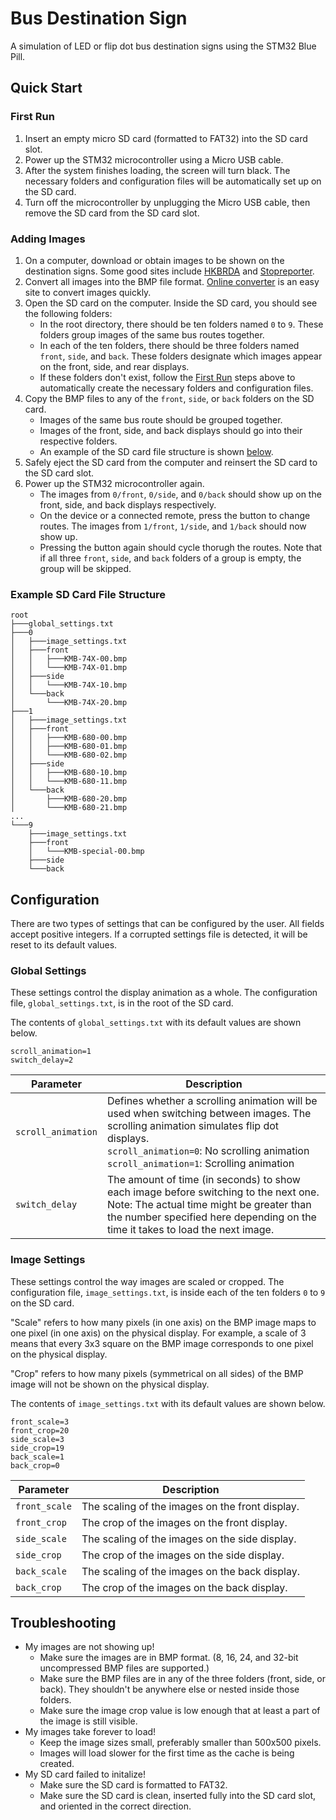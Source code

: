 # Bus Destination Sign
A simulation of LED or flip dot bus destination signs using the STM32 Blue Pill.

## Quick Start
### First Run
1. Insert an empty micro SD card (formatted to FAT32) into the SD card slot.
1. Power up the STM32 microcontroller using a Micro USB cable.
1. After the system finishes loading, the screen will turn black. The necessary folders and configuration files will be automatically set up on the SD card.
1. Turn off the microcontroller by unplugging the Micro USB cable, then remove the SD card from the SD card slot.

### Adding Images
1. On a computer, download or obtain images to be shown on the destination signs. Some good sites include [HKBRDA](https://www.hkbrda.org/rddc/main.php) and [Stopreporter](https://sites.google.com/site/stopreporter2003/edisplay).
1. Convert all images into the BMP file format. [Online converter](https://image.online-convert.com/convert-to-bmp) is an easy site to convert images quickly.
1. Open the SD card on the computer. Inside the SD card, you should see the following folders:
   * In the root directory, there should be ten folders named `0` to `9`. These folders group images of the same bus routes together.
   * In each of the ten folders, there should be three folders named `front`, `side`, and `back`. These folders designate which images appear on the front, side, and rear displays.
   * If these folders don't exist, follow the [First Run](#first-run) steps above to automatically create the necessary folders and configuration files.
1. Copy the BMP files to any of the `front`, `side`, or `back` folders on the SD card.
   * Images of the same bus route should be grouped together.
   * Images of the front, side, and back displays should go into their respective folders.
   * An example of the SD card file structure is shown [below](#example-sd-card-file-structure).
1. Safely eject the SD card from the computer and reinsert the SD card to the SD card slot.
1. Power up the STM32 microcontroller again.
   * The images from `0/front`, `0/side`, and `0/back` should show up on the front, side, and back displays respectively.
   * On the device or a connected remote, press the button to change routes. The images from `1/front`, `1/side`, and `1/back` should now show up.
   * Pressing the button again should cycle thorugh the routes. Note that if all three `front`, `side`, and `back` folders of a group is empty, the group will be skipped.

### Example SD Card File Structure
```
root
├───global_settings.txt
├───0
│   ├───image_settings.txt
│   ├───front
│   │   ├───KMB-74X-00.bmp
│   │   └───KMB-74X-01.bmp
│   ├───side
│   │   └───KMB-74X-10.bmp
│   └───back
│       └───KMB-74X-20.bmp
├───1
│   ├───image_settings.txt
│   ├───front
│   │   ├───KMB-680-00.bmp
│   │   ├───KMB-680-01.bmp
│   │   └───KMB-680-02.bmp
│   ├───side
│   │   ├───KMB-680-10.bmp
│   │   └───KMB-680-11.bmp
│   └───back
│       ├───KMB-680-20.bmp
│       └───KMB-680-21.bmp
...
└───9
    ├───image_settings.txt
    ├───front
    │   └───KMB-special-00.bmp
    ├───side
    └───back
```

## Configuration
There are two types of settings that can be configured by the user. All fields accept positive integers. If a corrupted settings file is detected, it will be reset to its default values.

### Global Settings
These settings control the display animation as a whole. The configuration file, `global_settings.txt`, is in the root of the SD card.

The contents of `global_settings.txt` with its default values are shown below.
```
scroll_animation=1
switch_delay=2
```
Parameter | Description
--- | ---
`scroll_animation` | Defines whether a scrolling animation will be used when switching between images. The scrolling animation simulates flip dot displays.<br>`scroll_animation=0`: No scrolling animation<br>`scroll_animation=1`: Scrolling animation
`switch_delay` | The amount of time (in seconds) to show each image before switching to the next one.<br>Note: The actual time might be greater than the number specified here depending on the time it takes to load the next image.

### Image Settings
These settings control the way images are scaled or cropped. The configuration file, `image_settings.txt`, is inside each of the ten folders `0` to `9` on the SD card.

"Scale" refers to how many pixels (in one axis) on the BMP image maps to one pixel (in one axis) on the physical display. For example, a scale of 3 means that every 3x3 square on the BMP image corresponds to one pixel on the physical display.

"Crop" refers to how many pixels (symmetrical on all sides) of the BMP image will not be shown on the physical display.

The contents of `image_settings.txt` with its default values are shown below.
```
front_scale=3
front_crop=20
side_scale=3
side_crop=19
back_scale=1
back_crop=0
```
Parameter | Description
--- | ---
`front_scale` | The scaling of the images on the front display.
`front_crop` | The crop of the images on the front display.
`side_scale` | The scaling of the images on the side display.
`side_crop` | The crop of the images on the side display.
`back_scale` | The scaling of the images on the back display.
`back_crop` | The crop of the images on the back display.

## Troubleshooting
* My images are not showing up!
  * Make sure the images are in BMP format. (8, 16, 24, and 32-bit uncompressed BMP files are supported.)
  * Make sure the BMP files are in any of the three folders (front, side, or back). They shouldn't be anywhere else or nested inside those folders.
  * Make sure the image crop value is low enough that at least a part of the image is still visible.
* My images take forever to load!
  * Keep the image sizes small, preferably smaller than 500x500 pixels.
  * Images will load slower for the first time as the cache is being created.
* My SD card failed to initalize!
  * Make sure the SD card is formatted to FAT32.
  * Make sure the SD card is clean, inserted fully into the SD card slot, and oriented in the correct direction.
